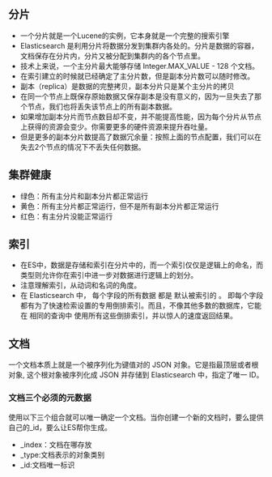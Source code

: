 ## 分片
- 一个分片就是一个Lucene的实例，它本身就是一个完整的搜索引擎
- Elasticsearch 是利用分片将数据分发到集群内各处的。分片是数据的容器，文档保存在分片内，分片又被分配到集群内的各个节点里。
- 技术上来说，一个主分片最大能够存储 Integer.MAX_VALUE - 128 个文档。
- 在索引建立的时候就已经确定了主分片数，但是副本分片数可以随时修改。
- 副本（replica）是数据的完整拷贝，副本分片只是某个主分片的拷贝
- 在同一个节点上既保存原始数据又保存副本是没有意义的，因为一旦失去了那个节点，我们也将丢失该节点上的所有副本数据。
- 如果增加副本分片而节点数目却不变，并不能提高性能，因为每个分片从节点上获得的资源会变少。你需要更多的硬件资源来提升吞吐量。
- 但是更多的副本分片数提高了数据冗余量：按照上面的节点配置，我们可以在失去2个节点的情况下不丢失任何数据。

## 集群健康
- 绿色：所有主分片和副本分片都正常运行
- 黄色：所有主分片都正常运行，但不是所有副本分片都正常运行
- 红色：有主分片没能正常运行

## 索引
- 在ES中，数据是存储和索引在分片中的，而一个索引仅仅是逻辑上的命名，而类型则允许你在索引中进一步对数据进行逻辑上的划分。
- 注意理解索引，从动词和名词的角度。
- 在 Elasticsearch 中， 每个字段的所有数据 都是 默认被索引的 。 即每个字段都有为了快速检索设置的专用倒排索引。而且，不像其他多数的数据库，它能在 相同的查询中 使用所有这些倒排索引，并以惊人的速度返回结果。

## 文档
一个文档本质上就是一个被序列化为键值对的 JSON 对象。它是指最顶层或者根对象, 这个根对象被序列化成 JSON 并存储到 Elasticsearch 中，指定了唯一 ID。

### 文档三个必须的元数据
使用以下三个组合就可以唯一确定一个文档。当你创建一个新的文档时，要么提供自己的_id，要么让ES帮你生成。
- _index：文档在哪存放
- _type:文档表示的对象类别
- _id:文档唯一标识
